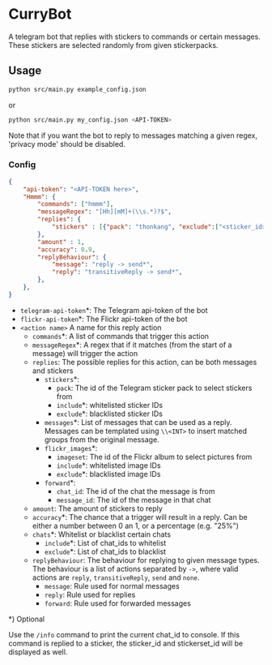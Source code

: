 # CurryBot
A telegram bot that replies with stickers to commands or certain messages.  
These stickers are selected randomly from given stickerpacks.

## Usage
```bash
python src/main.py example_config.json
```
or
```bash
python src/main.py my_config.json <API-TOKEN>
```
Note that if you want the bot to reply to messages matching a given regex, 'privacy mode' should be disabled.

### Config
```json
{
    "api-token": "<API-TOKEN here>",
    "Hmmm": {
        "commands": ["hmmm"],
        "messageRegex": "[Hh][mM]+(\\s.*)?$",
        "replies": {
            "stickers" : [{"pack": "thonkang", "exclude":["<sticker_id>"]}]
        },
        "amount" : 1,
        "accuracy": 0.9,
        "replyBehaviour": {
            "message": "reply -> send*",
            "reply": "transitiveReply -> send*",
        },
    },
}
```

- `telegram-api-token`*: The Telegram api-token of the bot
- `flickr-api-token`*: The Flickr api-token of the bot
- `<action name>` A name for this reply action
  - `commands`*: A list of commands that trigger this action
  - `messageRegex`*: A regex that if it matches (from the start of a message) will trigger the action
  - `replies`: The possible replies for this action, can be both messages and stickers
    - `stickers`*:
      - `pack`: The id of the Telegram sticker pack to select stickers from
      - `include`*: whitelisted sticker IDs
      - `exclude`*: blacklisted sticker IDs
    - `messages`*: List of messages that can be used as a reply. Messages can be templated using `\\<INT>` to insert matched groups from the original message.
    - `flickr_images`*:
      - `imageset`: The id of the Flickr album to select pictures from
      - `include`*: whitelisted image IDs
      - `exclude`*: blacklisted image IDs
    - `forward`*:
      - `chat_id`: The id of the chat the message is from
      - `message_id`: The id of the message in that chat
  - `amount`: The amount of stickers to reply
  - `accuracy`*: The chance that a trigger will result in a reply. Can be either a number between 0 an 1, or a percentage (e.g. "25%")
  - `chats`*: Whitelist or blacklist certain chats
    - `include`*: List of chat_ids to whitelist
    - `exclude`*: List of chat_ids to blacklist
  - `replyBehaviour`: The behaviour for replying to given message types. The behaviour is a list of actions separated by `->`, where valid actions are `reply`, `transitiveReply`, `send` and `none`.
    - `message`: Rule used for normal messages
    - `reply`: Rule used for replies
    - `forward`: Rule used for forwarded messages


*) Optional

Use the `/info` command to print the current chat_id to console.
If this command is replied to a sticker, the sticker_id and stickerset_id will be displayed as well.
